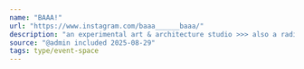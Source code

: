 ```yaml
---
name: "BAAA!"
url: "https://www.instagram.com/baaa______baaa/"
description: "an experimental art & architecture studio >>> also a radio, community space & school @baaa______baaa @sheeep.school \U0001D4CC\U0001D452 \U0001D4B8\U0001D45C\U0001D4C3\U0001D4C3\U0001D452\U0001D4B8\U0001D4C9 \U0001D4C9\U0001D4BD\U0001D452 \U0001D4B9\U0001D45C\U0001D4C9\U0001D4C8"
source: "@admin included 2025-08-29"
tags: type/event-space
---
```

